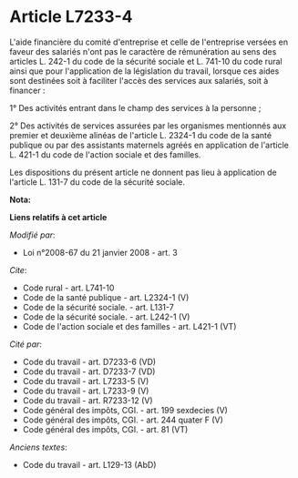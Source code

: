 # Article L7233-4

L'aide financière du comité d'entreprise et celle de l'entreprise versées en faveur des salariés n'ont pas le caractère de
rémunération au sens des articles L. 242-1 du code de la sécurité sociale et L. 741-10 du code rural ainsi que pour
l'application de la législation du travail, lorsque ces aides sont destinées soit à faciliter l'accès des services aux
salariés, soit à financer : 

1° Des activités entrant dans le champ des services à la personne ; 

2° Des activités de services assurées par les organismes mentionnés aux premier et deuxième alinéas de l'article L. 2324-1 du
code de la santé publique ou par des assistants maternels agréés en application de l'article L. 421-1 du code de l'action
sociale et des familles. 

Les dispositions du présent article ne donnent pas lieu à application de l'article L. 131-7 du code de la sécurité sociale.

**Nota:**



**Liens relatifs à cet article**

_Modifié par_:

  - Loi n°2008-67 du 21 janvier 2008 - art. 3

_Cite_:

  - Code rural - art. L741-10
  - Code de la santé publique - art. L2324-1 (V)
  - Code de la sécurité sociale. - art. L131-7
  - Code de la sécurité sociale. - art. L242-1 (V)
  - Code de l'action sociale et des familles - art. L421-1 (VT)

_Cité par_:

  - Code du travail - art. D7233-6 (VD)
  - Code du travail - art. D7233-7 (VD)
  - Code du travail - art. L7233-5 (V)
  - Code du travail - art. L7233-9 (V)
  - Code du travail - art. R7233-12 (V)
  - Code général des impôts, CGI. - art. 199 sexdecies (V)
  - Code général des impôts, CGI. - art. 244 quater F (V)
  - Code général des impôts, CGI. - art. 81 (VT)

_Anciens textes_:

  - Code du travail - art. L129-13 (AbD)
